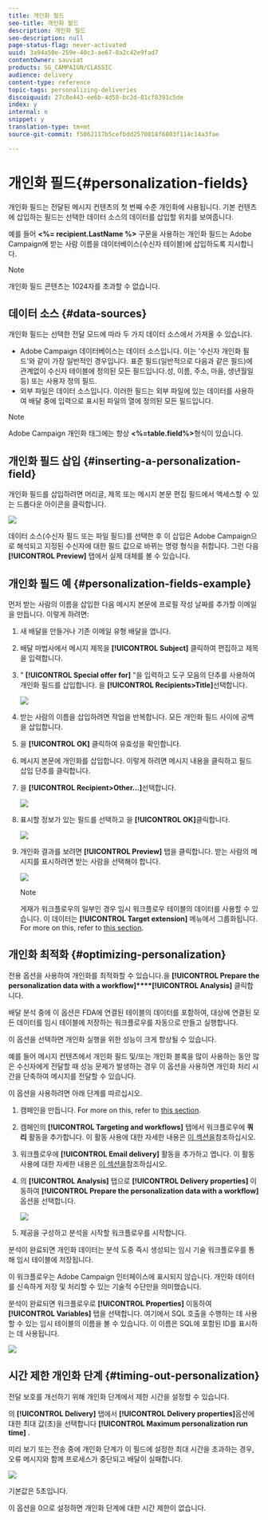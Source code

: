 ```yaml
---
title: 개인화 필드
seo-title: 개인화 필드
description: 개인화 필드
seo-description: null
page-status-flag: never-activated
uuid: 3a94a50e-259e-40c3-ae67-8a2c42e9fad7
contentOwner: sauviat
products: SG_CAMPAIGN/CLASSIC
audience: delivery
content-type: reference
topic-tags: personalizing-deliveries
discoiquuid: 27c8e443-ee6b-4d58-bc2d-81cf8391c5de
index: y
internal: n
snippet: y
translation-type: tm+mt
source-git-commit: f5062117b5cefbdd2570018f6803f114c14a3fae

---
```



# 개인화 필드{#personalization-fields}

개인화 필드는 전달된 메시지 컨텐츠의 첫 번째 수준 개인화에 사용됩니다. 기본 컨텐츠에 삽입하는 필드는 선택한 데이터 소스의 데이터를 삽입할 위치를 보여줍니다.

예를 들어 **&lt;%= recipient.LastName %>** 구문을 사용하는 개인화 필드는 Adobe Campaign에 받는 사람 이름을 데이터베이스(수신자 테이블)에 삽입하도록 지시합니다.

>[!NOTE]
>
>개인화 필드 콘텐츠는 1024자를 초과할 수 없습니다.

## 데이터 소스 {#data-sources}

개인화 필드는 선택한 전달 모드에 따라 두 가지 데이터 소스에서 가져올 수 있습니다.

* Adobe Campaign 데이터베이스는 데이터 소스입니다. 이는 &#39;수신자 개인화 필드&#39;와 같이 가장 일반적인 경우입니다. 표준 필드(일반적으로 다음과 같은 필드)에 관계없이 수신자 테이블에 정의된 모든 필드입니다.성, 이름, 주소, 마을, 생년월일 등) 또는 사용자 정의 필드.
* 외부 파일은 데이터 소스입니다. 이러한 필드는 외부 파일에 있는 데이터를 사용하여 배달 중에 입력으로 표시된 파일의 열에 정의된 모든 필드입니다.

>[!NOTE]
>
>Adobe Campaign 개인화 태그에는 항상 **&lt;%=table.field%>**&#x200B;형식이 있습니다.

## 개인화 필드 삽입 {#inserting-a-personalization-field}

개인화 필드를 삽입하려면 머리글, 제목 또는 메시지 본문 편집 필드에서 액세스할 수 있는 드롭다운 아이콘을 클릭합니다.

![](assets/s_ncs_user_add_custom_field.png)

데이터 소스(수신자 필드 또는 파일 필드)를 선택한 후 이 삽입은 Adobe Campaign으로 해석되고 지정된 수신자에 대한 필드 값으로 바뀌는 명령 형식을 취합니다. 그런 다음 **[!UICONTROL Preview]** 탭에서 실제 대체를 볼 수 있습니다.

## 개인화 필드 예 {#personalization-fields-example}

먼저 받는 사람의 이름을 삽입한 다음 메시지 본문에 프로필 작성 날짜를 추가할 이메일을 만듭니다. 이렇게 하려면:

1. 새 배달을 만들거나 기존 이메일 유형 배달을 엽니다.
1. 배달 마법사에서 메시지 제목을 **[!UICONTROL Subject]** 클릭하여 편집하고 제목을 입력합니다.
1. &quot; **[!UICONTROL Special offer for]** &quot;을 입력하고 도구 모음의 단추를 사용하여 개인화 필드를 삽입합니다. 을 **[!UICONTROL Recipients>Title]**&#x200B;선택합니다.

   ![](assets/s_ncs_user_insert_custom_field.png)

1. 받는 사람의 이름을 삽입하려면 작업을 반복합니다. 모든 개인화 필드 사이에 공백을 삽입합니다.
1. 을 **[!UICONTROL OK]** 클릭하여 유효성을 확인합니다.
1. 메시지 본문에 개인화를 삽입합니다. 이렇게 하려면 메시지 내용을 클릭하고 필드 삽입 단추를 클릭합니다.
1. 을 **[!UICONTROL Recipient>Other...]**&#x200B;선택합니다.

   ![](assets/s_ncs_user_insert_custom_field_b.png)

1. 표시할 정보가 있는 필드를 선택하고 을 **[!UICONTROL OK]**&#x200B;클릭합니다.

   ![](assets/s_ncs_user_insert_custom_field_c.png)

1. 개인화 결과를 보려면 **[!UICONTROL Preview]** 탭을 클릭합니다. 받는 사람의 메시지를 표시하려면 받는 사람을 선택해야 합니다.

   ![](assets/s_ncs_user_insert_custom_field_d.png)

   >[!NOTE]
   >
   >게재가 워크플로우의 일부인 경우 임시 워크플로우 테이블의 데이터를 사용할 수 있습니다. 이 데이터는 **[!UICONTROL Target extension]** 메뉴에서 그룹화됩니다. For more on this, refer to [this section](../../workflow/using/executing-a-workflow.md#target-data).

## 개인화 최적화 {#optimizing-personalization}

전용 옵션을 사용하여 개인화를 최적화할 수 있습니다.을 **[!UICONTROL Prepare the personalization data with a workflow]****[!UICONTROL Analysis]** 클릭합니다.

배달 분석 중에 이 옵션은 FDA에 연결된 테이블의 데이터를 포함하여, 대상에 연결된 모든 데이터를 임시 테이블에 저장하는 워크플로우를 자동으로 만들고 실행합니다.

이 옵션을 선택하면 개인화 실행을 위한 성능이 크게 향상될 수 있습니다.

예를 들어 메시지 컨텐츠에서 개인화 필드 및/또는 개인화 블록을 많이 사용하는 동안 많은 수신자에게 전달할 때 성능 문제가 발생하는 경우 이 옵션을 사용하면 개인화 처리 시간을 단축하여 메시지를 전달할 수 있습니다.

이 옵션을 사용하려면 아래 단계를 따르십시오.

1. 캠페인을 만듭니다. For more on this, refer to [this section](../../campaign/using/setting-up-marketing-campaigns.md#creating-a-campaign).
1. 캠페인의 **[!UICONTROL Targeting and workflows]** 탭에서 워크플로우에 **쿼리** 활동을 추가합니다. 이 활동 사용에 대한 자세한 내용은 [이 섹션을](../../workflow/using/query.md)참조하십시오.
1. 워크플로우에 **[!UICONTROL Email delivery]** 활동을 추가하고 엽니다. 이 활동 사용에 대한 자세한 내용은 [이 섹션을](../../workflow/using/delivery.md)참조하십시오.
1. 의 **[!UICONTROL Analysis]** 탭으로 **[!UICONTROL Delivery properties]** 이동하여 **[!UICONTROL Prepare the personalization data with a workflow]** 옵션을 선택합니다.

   ![](assets/perso_optimization.png)

1. 제공을 구성하고 분석을 시작할 워크플로우를 시작합니다.

분석이 완료되면 개인화 데이터는 분석 도중 즉시 생성되는 임시 기술 워크플로우를 통해 임시 테이블에 저장됩니다.

이 워크플로우는 Adobe Campaign 인터페이스에 표시되지 않습니다. 개인화 데이터를 신속하게 저장 및 처리할 수 있는 기술적 수단만을 의미했습니다.

분석이 완료되면 워크플로우로 **[!UICONTROL Properties]** 이동하여 **[!UICONTROL Variables]** 탭을 선택합니다. 여기에서 SQL 호출을 수행하는 데 사용할 수 있는 임시 테이블의 이름을 볼 수 있습니다. 이 이름은 SQL에 포함된 ID를 표시하는 데 사용됩니다.

![](assets/perso_optimization_temp_table.png)

## 시간 제한 개인화 단계 {#timing-out-personalization}

전달 보호를 개선하기 위해 개인화 단계에서 제한 시간을 설정할 수 있습니다.

의 **[!UICONTROL Delivery]** 탭에서 **[!UICONTROL Delivery properties]**&#x200B;옵션에 대한 최대 값(초)을 선택합니다 **[!UICONTROL Maximum personalization run time]** .

미리 보기 또는 전송 중에 개인화 단계가 이 필드에 설정한 최대 시간을 초과하는 경우, 오류 메시지와 함께 프로세스가 중단되고 배달이 실패합니다.

![](assets/perso_time-out.png)

기본값은 5초입니다.

이 옵션을 0으로 설정하면 개인화 단계에 대한 시간 제한이 없습니다.